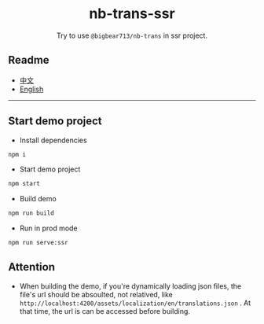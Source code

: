 <div align="center">

# nb-trans-ssr

Try to use `@bigbear713/nb-trans` in ssr project.

</div>

## Readme
- [中文](https://github.com/bigBear713/nb-trans-ssr/blob/main/README.CN.md "文档 - 中文")
- [English](https://github.com/bigBear713/nb-trans-ssr/blob/main/README.md "Document - English")

---

## Start demo project  
- Install dependencies
```bash
npm i
```

- Start demo project
```bash
npm start
```

- Build demo  
```bash
npm run build
```

- Run in prod mode
```bash
npm run serve:ssr
```

## Attention
- When building the demo, if you're dynamically loading json files, the file's url should be absoulted, not relatived, like `http://localhost:4200/assets/localization/en/translations.json` . At that time, the url is can be accessed before building.